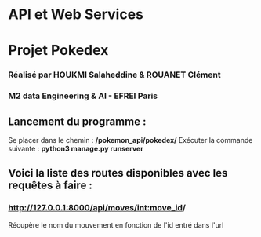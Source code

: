 #                  API et Web Services
#                  Projet Pokedex


### Réalisé par HOUKMI Salaheddine & ROUANET Clément
### M2 data Engineering & AI  -  EFREI Paris


## Lancement du programme :
Se placer dans le chemin : **/pokemon_api/pokedex/**
Exécuter la commande suivante : **python3 manage.py runserver**


## Voici la liste des routes disponibles avec les requêtes à faire :

### http://127.0.0.1:8000/api/moves/<int:move_id>/
Récupère le nom du mouvement en fonction de l'id entré dans l'url

